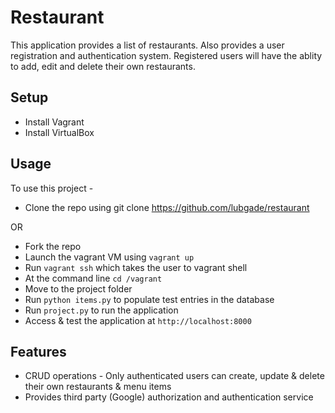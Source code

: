 # Restaurant
This application provides a list of restaurants. Also provides a user registration and authentication system. Registered users will have the ablity to add, edit and delete their own restaurants.

## Setup

* Install Vagrant
* Install VirtualBox

## Usage

To use this project -
* Clone the repo using git clone https://github.com/lubgade/restaurant

OR

* Fork the repo  
* Launch the vagrant VM using `vagrant up`
* Run `vagrant ssh` which takes the user to vagrant shell
* At the command line `cd /vagrant`
* Move to the project folder
* Run `python items.py` to populate test entries in the database
* Run `project.py` to run the application
* Access & test the application at `http://localhost:8000`

## Features

* CRUD operations - Only authenticated users can create, update & delete their own restaurants & menu items
* Provides third party (Google) authorization and authentication service



